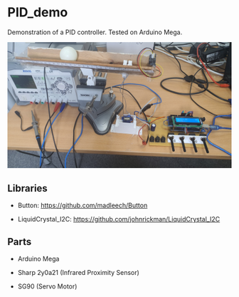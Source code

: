 # PID_demo

Demonstration of a PID controller. Tested on Arduino Mega.

![setup](img/setup.jpg)

## Libraries

+ Button: https://github.com/madleech/Button

+ LiquidCrystal_I2C: https://github.com/johnrickman/LiquidCrystal_I2C

## Parts

+ Arduino Mega

+ Sharp 2y0a21 (Infrared Proximity Sensor) 

+ SG90 (Servo Motor)

